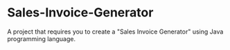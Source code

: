 # Sales-Invoice-Generator
A project that requires you to create a "Sales Invoice Generator" using Java programming language.
